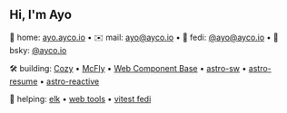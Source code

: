 ## Hi, I'm Ayo
🏡 home: [ayo.ayco.io](https://ayo.ayco.io) • ✉️ mail: ayo@ayco.io • 🐘 fedi: [@ayo@ayco.io](https://ayco.io/@ayo) • 🦋 bsky: [@ayco.io](https://bsky.app/profile/ayco.io)


🛠️ building: [Cozy](https://cozy.pub) • [McFly](https://mcfly.js.org) • [Web Component Base](https://webcomponent.io) • [astro-sw](https://ayco.io/n/@ayco/astro-sw) • [astro-resume](https://ayco.io/n/@ayco/astro-resume) • [astro-reactive](https://astro-reactive.js.org)

🤝 helping: [elk](https://elk.zone) • [web tools](https://webtoo.ls) • [vitest fedi](https://elk.zone/m.webtoo.ls/@vitest)

